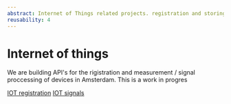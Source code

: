 ```yaml
---
abstract: Internet of Things related projects. registration and storing sensor data
reusability: 4
---
```


# Internet of things

We are building API's for the rigistration and measurement / signal proccessing
of devices in Amsterdam.
This is a work in progres


[IOT registration](https://github.com/Amsterdam/iot-api)
[IOT signals](https://github.com/Amsterdam/iotsignals)
